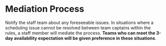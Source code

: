 # Mediation Process
Notify the staff team about any foreseeable issues. In situations where a scheduling issue cannot be resolved between team captains within the rules, a staff member will mediate the process. **Teams who can meet the 3-day availability expectation will be given preference in these situations**.